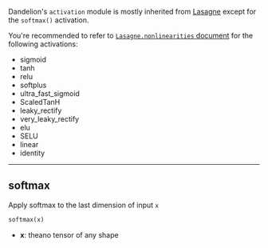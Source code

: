 Dandelion's `activation` module is mostly inherited from [Lasagne](https://github.com/Lasagne/Lasagne) except for the `softmax()` activation. 

You're recommended to refer to [`Lasagne.nonlinearities` document](http://lasagne.readthedocs.io/en/latest/modules/nonlinearities.html) for the following activations:

* sigmoid
* tanh
* relu
* softplus
* ultra_fast_sigmoid
* ScaledTanH
* leaky_rectify
* very_leaky_rectify
* elu
* SELU
* linear
* identity

_______________________________________________________________________
## softmax
Apply softmax to the last dimension of input `x`
```python
softmax(x)
```
* **x**: theano tensor of any shape